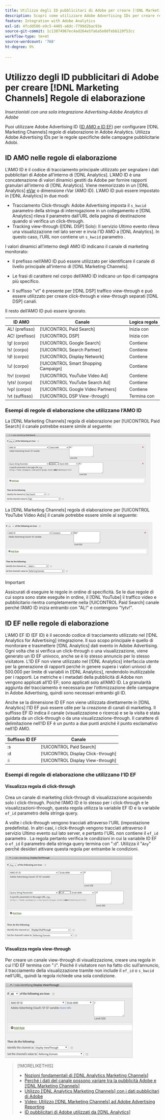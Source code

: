 ```yaml
---
title: Utilizzo degli ID pubblicitari di Adobe per creare [!DNL Marketing Channels] Regole
description: Scopri come utilizzare Adobe Advertising IDs per creare regole di elaborazione per [!DNL Analytics Marketing Channels].
feature: Integration with Adobe Analytics
exl-id: 4fcdd586-e9c5-4405-a6dc-7799d2bac93e
source-git-commit: 1c13874967ec4ad264e5fa6a5e0dfeb6120f53cc
workflow-type: tm+mt
source-wordcount: '768'
ht-degree: 0%

---
```


# Utilizzo degli ID pubblicitari di Adobe per creare [!DNL Marketing Channels] Regole di elaborazione

*Inserzionisti con una sola integrazione Advertising-Adobe Analytics di Adobe*

Puoi utilizzare Adobe Advertising ID ([ID AMO e ID EF](../ids.md)) per configurare [!DNL Marketing Channels] regole di elaborazione in Adobe Analytics. Utilizza Adobe Advertising IDs per le regole specifiche delle campagne pubblicitarie Adobi.

## ID AMO nelle regole di elaborazione

L’AMO ID è il codice di tracciamento principale utilizzato per segnalare i dati pubblicitari di Adobe all’interno di [!DNL Analytics]. L’AMO ID è una concatenazione di valori dinamici gestiti da Adobe per fornire rapporti granulari all’interno di [!DNL Analytics]. Viene memorizzato in un [!DNL Analytics] [eVar](https://experienceleague.adobe.com/docs/analytics/components/dimensions/evar.html) o dimensione rVar (AMO ID). L’AMO ID può essere impostato in [!DNL Analytics] in due modi:

* Tracciamento Click-through: Adobe Advertising imposta il `s_kwcid` parametro della stringa di interrogazione in un collegamento e [!DNL Analytics] rileva il parametro dall’URL della pagina di destinazione quando si verifica un click-through.
* Tracking view-through ([!DNL DSP] Solo): Il servizio Ultimo evento rileva una visualizzazione nel lato server e invia l’ID AMO a [!DNL Analytics]. In questo caso, l’URL non contiene un `s_kwcid` parametro .

I valori dinamici all’interno degli AMO ID indicano il canale di marketing monitorato:

* Il prefisso nell’AMO ID può essere utilizzato per identificare il canale di livello principale all’interno di [!DNL Marketing Channels].

* Le frasi di carattere nel corpo dell’AMO ID indicano un tipo di campagna più specifico.

* Il suffisso &quot;vt&quot; è presente per [!DNL DSP] traffico view-through e può essere utilizzato per creare click-through e view-through separati [!DNL DSP] canali.

Il resto dell’AMO ID può essere ignorato.

| ID AMO | Canale | Logica regola |
|--------|---------|--------------------|
| AL! (prefisso) | [!UICONTROL Paid Search] | Inizia con |
| AC! (prefisso) | [!UICONTROL DSP] | Inizia con |
| !g! (corpo) | [!UICONTROL Google Search] | Contiene |
| !s! (corpo) | [!UICONTROL Search Partner] | Contiene |
| !d! (corpo) | [!UICONTROL Display Network] | Contiene |
| !u! (corpo) | [!UICONTROL Smart Shopping Campaign] | Contiene |
| !tv! (corpo) | [!UICONTROL YouTube Video Ad] | Contiene |
| !yts! (corpo) | [!UICONTROL YouTube Search Ad] | Contiene |
| !vp! (corpo) | [!UICONTROL Google Video Partners] | Contiene |
| !vt (suffisso) | [!UICONTROL DSP View-through] | Termina con |

### Esempi di regole di elaborazione che utilizzano l’AMO ID

La [!DNL Marketing Channels] regola di elaborazione per [!UICONTROL Paid Search] il canale potrebbe essere simile al seguente:

![Esempio di [!UICONTROL Paid Search] regola](/help/integrations/assets/a4adc-mc-rule-paidsearch.png)

La [!DNL Marketing Channels] regola di elaborazione per [!UICONTROL YouTube Video Ads] il canale potrebbe essere simile al seguente:

![Esempio di [!UICONTROL YouTube Video Ads] regola](/help/integrations/assets/a4adc-mc-rule-youtube-video.png)

>[!IMPORTANT]
>
> Assicurati di eseguire le regole in ordine di specificità. Se le due regole di cui sopra sono state eseguite in ordine, il [!DNL YouTube] il traffico video e pubblicitario rientra completamente nella [!UICONTROL Paid Search] canale perché l’AMO ID inizia entrambi con &quot;AL!&quot; e contengono &quot;!ytv!&quot;.

## ID EF nelle regole di elaborazione

L’AMO EF ID (EF ID) è il secondo codice di tracciamento utilizzato nel [!DNL Analytics for Advertising] integrazione. Il suo scopo principale è quello di monitorare e trasmettere [!DNL Analytics] dati evento in Adobe Advertising. Ogni volta che si verifica un click-through o una visualizzazione, viene generato un ID EF univoco, anche se è lo stesso annuncio per lo stesso visitatore. L’ID EF non viene utilizzato nel [!DNL Analytics] interfaccia utente per la generazione di rapporti perché in genere supera i valori univoci di 500.000 per limite di variabili in [!DNL Analytics], rendendolo inutilizzabile per i rapporti. Le metriche e i metadati della pubblicità di Adobe non vengono applicati all’ID EF; sono applicati solo all’AMO ID. La granularità aggiunta del tracciamento è necessaria per l’ottimizzazione delle campagne in Adobe Advertising, quindi sono necessari entrambi gli ID.

Anche se la dimensione ID EF non viene utilizzata direttamente in [!DNL Analytics] l’ID EF può essere utile per la creazione di canali di marketing. Il suffisso EF ID indica il canale (visualizzazione o ricerca) e se la visita è stata guidata da un click-through o da una visualizzazione-through. Il carattere di delimitazione nell’ID EF è un punto a due punti anziché il punto esclamativo nell’ID AMO.

| Suffisso ID EF | Canale |
|-------|---------|
| :s | [!UICONTROL Paid Search] |
| :d | [!UICONTROL Display Click-through] |
| :i | [!UICONTROL Display View-through] |

### Esempi di regole di elaborazione che utilizzano l’ID EF

#### Visualizza regola di click-through

Crea un canale di marketing click-through di visualizzazione acquisendo solo i click-through. Poiché l’AMO ID è lo stesso per i click-through e le visualizzazioni-through, questa regola utilizza la variabile EF ID e la variabile `ef_id` parametro della stringa query.

A volte i click-through vengono tracciati attraverso l&#39;URL (impostazione predefinita). In altri casi, i click-through vengono tracciati attraverso il servizio Ultimo evento sul lato server, e pertanto l&#39;URL non contiene il `ef_id` parametro . La regola pertanto verifica le condizioni in cui la variabile ID EF o `ef_id` il parametro della stringa query termina con &quot;:d&quot;. Utilizza il &quot;`Any`&quot; perché desideri attivare questa regola per entrambe le condizioni.

![Esempio di regola di click-through della visualizzazione](/help/integrations/assets/a4adc-mc-rule-display-ct.png)

#### Visualizza regola view-through

Per creare un canale view-through di visualizzazione, creare una regola in cui l’ID EF termina con &quot;:i&quot;. Poiché il visitatore non ha fatto clic sull’annuncio, il tracciamento della visualizzazione tramite non include il `ef_id` o `s_kwcid` nell’URL, quindi la regola richiede una sola condizione.

![Esempio di regola di visualizzazione view-through](/help/integrations/assets/a4adc-mc-rule-display-vt.png)

>[!MORELIKETHIS]
>
>* [Nozioni fondamentali di [!DNL Analytics Marketing Channels]](mc-overview.md)
>* [Perché i dati del canale possono variare tra la pubblicità Adobe e [!DNL Marketing Channels]](mc-data-variances.md)
>* [Utilizzo [!DNL Analytics Marketing Channels] con i dati pubblicitari di Adobe](mc-ac-data.md)
>* [Video: Utilizzo [!DNL Marketing Channels] ad Adobe Advertising Reporting](https://experienceleague.adobe.com/docs/advertising-cloud-learn/tutorials/analytics/analytics-reporting-a4adc.html)
>* [ID pubblicitari di Adobe utilizzati da [!DNL Analytics]](/help/integrations/analytics/ids.md)

